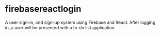 # firebasereactlogin
A user sign-in, and sign-up system using Firebase and React. After logging in, a user will be presented with a to-do list application
